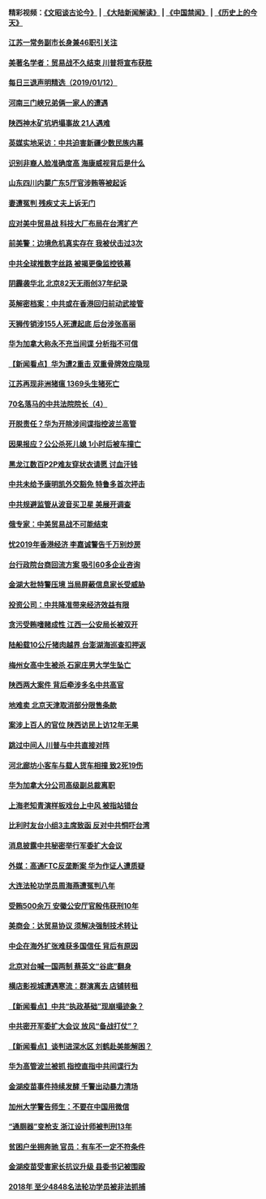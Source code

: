 #### 精彩视频：[《文昭谈古论今》](https://github.com/gfw-breaker/wenzhao/blob/master/README.md?t=01130630) | [《大陆新闻解读》](https://github.com/gfw-breaker/ntdtv-comedy/blob/master/README.md?t=01130630) | [《中国禁闻》](https://github.com/gfw-breaker/ntdtv-news/blob/master/README.md?t=01130630) | [《历史上的今天》](https://github.com/gfw-breaker/today-in-history/blob/master/README.md?t=01130630) 

#### [江苏一常务副市长身兼46职引关注](../pages/nsc413/n10971720.md?t=01130630) 

#### [美著名学者：贸易战不久结束 川普将宣布获胜](../pages/nsc413/n10971697.md?t=01130630) 


#### [每日三退声明精选（2019/01/12）](../pages/nsc413/n10971693.md?t=01130630) 

#### [河南三门峡兄弟俩一家人的遭遇](../pages/nsc413/n10971038.md?t=01130630) 

#### [陕西神木矿坑坍塌事故 21人遇难](../pages/nsc413/n10971571.md?t=01130630) 

#### [英媒实地采访：中共迫害新疆少数民族内幕](../pages/nsc413/n10971435.md?t=01130630) 

#### [识别非裔人脸准确度高 海康威视背后是什么](../pages/nsc413/n10971226.md?t=01130630) 

#### [山东四川内蒙广东5厅官涉贿等被起诉](../pages/nsc413/n10971367.md?t=01130630) 

#### [妻遭冤判 残疾丈夫上诉无门](../pages/nsc413/n10970763.md?t=01130630) 

#### [应对美中贸易战 科技大厂布局在台湾扩产](../pages/nsc413/n10971277.md?t=01130630) 

#### [前美警：边境危机真实存在 我被伏击过3次](../pages/nsc413/n10971325.md?t=01130630) 

#### [中共全球推数字丝路 被揭更像监控铁幕](../pages/nsc413/n10971263.md?t=01130630) 

#### [阴霾袭华北 北京82天无雨创37年纪录](../pages/nsc413/n10971241.md?t=01130630) 

#### [英解密档案：中共或在香港回归前动武接管](../pages/nsc413/n10971281.md?t=01130630) 

#### [天狮传销涉155人死遭起底 后台涉张高丽](../pages/nsc413/n10971185.md?t=01130630) 

#### [华为加拿大称永不充当间谍 分析指不可信](../pages/nsc413/n10971173.md?t=01130630) 

#### [【新闻看点】华为遭2重击 双重骨牌效应隐现](../pages/nsc413/n10971234.md?t=01130630) 

#### [江苏再现非洲猪瘟 1369头生猪死亡](../pages/nsc413/n10971147.md?t=01130630) 

#### [70名落马的中共法院院长（4）](../pages/nsc413/n10951431.md?t=01130630) 

#### [开脱责任？华为开除涉间谍指控波兰高管](../pages/nsc413/n10970894.md?t=01130630) 

#### [因果报应？公公杀死儿媳 1小时后被车撞亡](../pages/nsc413/n10971072.md?t=01130630) 

#### [黑龙江数百P2P难友穿状衣请愿 讨血汗钱](../pages/nsc413/n10971020.md?t=01130630) 

#### [中共未给予康明凯外交豁免 特鲁多首次抨击](../pages/nsc413/n10970976.md?t=01130630) 

#### [中共规避监管从波音买卫星 美展开调查](../pages/nsc413/n10970960.md?t=01130630) 

#### [俄专家：中美贸易战不可能结束](../pages/nsc413/n10970884.md?t=01130630) 

#### [忧2019年香港经济 李嘉诚警告千万别炒房](../pages/nsc413/n10970868.md?t=01130630) 


#### [台行政院台商回流方案 吸引60多企业咨询](../pages/nsc413/n10970834.md?t=01130630) 

#### [金湖大批特警压境 当局屏蔽信息家长受威胁](../pages/nsc413/n10970369.md?t=01130630) 

#### [投资公司：中共降准带来经济效益有限](../pages/nsc413/n10970083.md?t=01130630) 

#### [贪污受贿嗜赌成性 江西一公安局长被双开](../pages/nsc413/n10970350.md?t=01130630) 

#### [陆船载10公斤猪肉越界 台澎湖海巡查扣押返](../pages/nsc413/n10970311.md?t=01130630) 

#### [梅州女高中生被杀 石家庄男大学生坠亡](../pages/nsc413/n10970258.md?t=01130630) 

#### [陕西两大案件 背后牵涉多名中共高官](../pages/nsc413/n10970216.md?t=01130630) 

#### [地难卖 北京天津取消部分限售条款](../pages/nsc413/n10969773.md?t=01130630) 

#### [案涉上百人的官位 陕西访民上访12年无果](../pages/nsc413/n10962577.md?t=01130630) 

#### [跳过中间人 川普与中共直接对阵](../pages/nsc413/n10961332.md?t=01130630) 

#### [河北廊坊小客车与载人货车相撞 致2死19伤](../pages/nsc413/n10969830.md?t=01130630) 

#### [华为加拿大分公司高级副总裁离职](../pages/nsc413/n10969911.md?t=01130630) 

#### [上海老知青演样板戏台上中风 被指站错台](../pages/nsc413/n10969718.md?t=01130630) 

#### [比利时友台小组3主席致函 反对中共恫吓台湾](../pages/nsc413/n10969787.md?t=01130630) 

#### [消息披露中共秘密举行军委扩大会议](../pages/nsc413/n10968368.md?t=01130630) 

#### [外媒：高通FTC反垄断案 华为作证人遭质疑](../pages/nsc413/n10969482.md?t=01130630) 

#### [大连法轮功学员周海燕遭冤判八年](../pages/nsc413/n10966805.md?t=01130630) 

#### [受贿500余万 安徽公安厅官殷伟获刑10年](../pages/nsc413/n10969392.md?t=01130630) 

#### [美商会：达贸易协议 须解决强制技术转让](../pages/nsc413/n10969621.md?t=01130630) 

#### [中企在海外扩张难获多国信任 背后有原因](../pages/nsc413/n10969228.md?t=01130630) 

#### [北京对台喊一国两制 蔡英文“谷底”翻身](../pages/nsc413/n10969033.md?t=01130630) 

#### [横店影视城遭遇寒流：群演离去 店铺转租](../pages/nsc413/n10969375.md?t=01130630) 

#### [【新闻看点】中共“执政基础”现崩塌迹象？](../pages/nsc413/n10969324.md?t=01130630) 

#### [中共密开军委扩大会议 放风“备战打仗”？](../pages/nsc413/n10969495.md?t=01130630) 

#### [【新闻看点】谈判进深水区 刘鹤赴美能解困？](../pages/nsc413/n10969116.md?t=01130630) 

#### [华为高管波兰被抓 指控直指中共间谍行为](../pages/nsc413/n10969265.md?t=01130630) 

#### [金湖疫苗事件持续发酵 千警出动暴力清场](../pages/nsc413/n10969436.md?t=01130630) 

#### [加州大学警告师生：不要在中国用微信](../pages/nsc413/n10969475.md?t=01130630) 

#### [“通厕器”变枪支 浙江设计师被判刑13年](../pages/nsc413/n10969331.md?t=01130630) 

#### [贫困户坐拥奔驰 官员：有车不一定不符条件](../pages/nsc413/n10969305.md?t=01130630) 

#### [金湖疫苗受害家长抗议升级 县委书记被围殴](../pages/nsc413/n10969103.md?t=01130630) 

#### [2018年 至少4848名法轮功学员被非法抓捕](../pages/nsc413/n10968595.md?t=01130630) 

